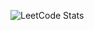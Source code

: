 <!-- LEETCODE_STATS_START -->
![LeetCode Stats](https://leetcode-stats-9k4x.onrender.com/leetcode-stats/Krishna_Revanth_Karra?cache_bust=1747446483)
<!-- LEETCODE_STATS_END -->
